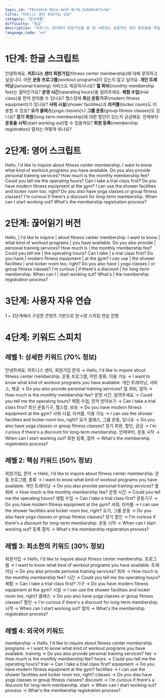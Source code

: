 ```yaml
---
topic_id: "f8e2d4c6-9b1a-4e3f-8c7d-2a5b9e4f1c8a"
title: "피트니스 센터 회원가입 상담"
category: "일상생활"
difficulty: "중급"
description: "피트니스 센터에서 회원가입을 할 때 사용하는 실용적인 영어 표현들을 학습합니다."
language_code: "en"
---
```


# 1단계: 한글 스크립트

안녕하세요, **피트니스 센터 회원가입**{fitness center membership}에 대해 문의하고 싶습니다.
어떤 **운동 프로그램**{workout programs}이 있는지 알고 싶어요.
**개인 트레이닝**{personal training} 서비스도 제공하시나요?
**월 회비**{monthly membership fee}는 얼마인가요?
**운영 시간**{operating hours}을 알려주세요.
**체험 수업**{trial class}을 먼저 받아볼 수 있나요?
헬스장에 **최신 운동기구**{modern fitness equipment}가 있나요?
**샤워 시설**{shower facilities}과 **라커룸**{locker room}도 이용할 수 있죠?
**요가 클래스**{yoga classes}나 **그룹 운동**{group fitness classes}도 있나요?
**장기 회원**{long-term membership}에 대한 할인이 있는지 궁금해요.
언제부터 **운동을 시작**{start working out}할 수 있을까요?
**회원 등록**{membership registration} 절차는 어떻게 되나요?

# 2단계: 영어 스크립트

Hello, I'd like to inquire about fitness center membership.
I want to know what kind of workout programs you have available.
Do you also provide personal training services?
How much is the monthly membership fee?
Could you tell me the operating hours?
Can I take a trial class first?
Do you have modern fitness equipment at the gym?
I can use the shower facilities and locker room too, right?
Do you also have yoga classes or group fitness classes?
I'm curious if there's a discount for long-term membership.
When can I start working out?
What's the membership registration process?

# 2단계: 끊어읽기 버전

Hello, | I'd like to inquire | about fitness center membership.
I want to know | what kind of workout programs | you have available.
Do you also provide | personal training services?
How much is | the monthly membership fee?
Could you tell me | the operating hours?
Can I take | a trial class first?
Do you have | modern fitness equipment | at the gym?
I can use | the shower facilities | and locker room too, right?
Do you also have | yoga classes | or group fitness classes?
I'm curious | if there's a discount | for long-term membership.
When can I | start working out?
What's | the membership registration process?

# 3단계: 사용자 자유 연습

1 ~ 2단계에서 구성한 콘텐츠 기반으로 한→영 스피킹 연습 진행

# 4단계: 키워드 스피치

## 레벨 1: 상세한 키워드 (70% 정보)

안녕하세요, 피트니스 센터, 회원가입 문의 → Hello, I'd like to inquire about fitness center membership.
운동 프로그램, 어떤 종류, 이용 가능 → I want to know what kind of workout programs you have available.
개인 트레이닝, 서비스, 제공 → Do you also provide personal training services?
월 회비, 얼마 → How much is the monthly membership fee?
운영 시간, 알려주세요 → Could you tell me the operating hours?
체험 수업, 먼저 받아보기 → Can I take a trial class first?
최신 운동기구, 헬스장, 보유 → Do you have modern fitness equipment at the gym?
샤워 시설, 라커룸, 이용 가능 → I can use the shower facilities and locker room too, right?
요가 클래스, 그룹 운동, 있나요 → Do you also have yoga classes or group fitness classes?
장기 회원, 할인, 궁금 → I'm curious if there's a discount for long-term membership.
언제부터, 운동 시작 → When can I start working out?
회원 등록, 절차 → What's the membership registration process?

## 레벨 2: 핵심 키워드 (50% 정보)

회원가입, 문의 → Hello, I'd like to inquire about fitness center membership.
운동 프로그램, 종류 → I want to know what kind of workout programs you have available.
개인 트레이닝 → Do you also provide personal training services?
월 회비 → How much is the monthly membership fee?
운영 시간 → Could you tell me the operating hours?
체험 수업 → Can I take a trial class first?
운동기구 → Do you have modern fitness equipment at the gym?
샤워, 라커룸 → I can use the shower facilities and locker room too, right?
요가, 그룹 운동 → Do you also have yoga classes or group fitness classes?
장기 할인 → I'm curious if there's a discount for long-term membership.
운동 시작 → When can I start working out?
등록 절차 → What's the membership registration process?

## 레벨 3: 최소한의 키워드 (30% 정보)

회원가입 → Hello, I'd like to inquire about fitness center membership.
프로그램 → I want to know what kind of workout programs you have available.
트레이닝 → Do you also provide personal training services?
회비 → How much is the monthly membership fee?
시간 → Could you tell me the operating hours?
체험 → Can I take a trial class first?
기구 → Do you have modern fitness equipment at the gym?
시설 → I can use the shower facilities and locker room too, right?
클래스 → Do you also have yoga classes or group fitness classes?
할인 → I'm curious if there's a discount for long-term membership.
시작 → When can I start working out?
절차 → What's the membership registration process?

## 레벨 4: 외국어 키워드

membership → Hello, I'd like to inquire about fitness center membership.
programs → I want to know what kind of workout programs you have available.
training → Do you also provide personal training services?
fee → How much is the monthly membership fee?
hours → Could you tell me the operating hours?
trial → Can I take a trial class first?
equipment → Do you have modern fitness equipment at the gym?
facilities → I can use the shower facilities and locker room too, right?
classes → Do you also have yoga classes or group fitness classes?
discount → I'm curious if there's a discount for long-term membership.
start → When can I start working out?
process → What's the membership registration process?
